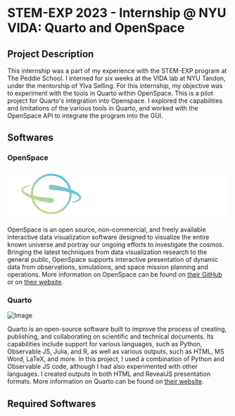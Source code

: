 # STEM-EXP 2023 - Internship @ NYU VIDA: Quarto and OpenSpace

## Project Description

This internship was a part of my experience with the STEM-EXP program at The Peddie School. I interned for six weeks at the VIDA lab at NYU Tandon, under the mentorship of Ylva Selling. For this internship, my objective was to experiment with the tools in Quarto within OpenSpace. This is a pilot project for Quarto's integration into Openspace. I explored the capabilities and limitations of the various tools in Quarto, and worked with the OpenSpace API to integrate the program into the GUI.

## Softwares

### OpenSpace
![Image](https://raw.githubusercontent.com/OpenSpace/OpenSpace/master/data/openspace-horiz-logo-crop.png)

OpenSpace is an open source, non-commercial, and freely available interactive data visualization software designed to visualize the entire known universe and portray our ongoing efforts to investigate the cosmos. Bringing the latest techniques from data visualization research to the general public, OpenSpace supports interactive presentation of dynamic data from observations, simulations, and space mission planning and operations. More information on OpenSpace can be found on [their GitHub](https://github.com/OpenSpace/OpenSpace) or on [their website](https://www.openspaceproject.com/).

### Quarto

![Image](https://quarto.org/quarto.png)

Quarto is an open-source software built to improve the process of creating, publishing, and collaborating on scientific and technical documents. Its capabilities include support for various languages, such as Python, Observable JS, Julia, and R, as well as various outputs, such as HTML, MS Word, LaTeX, and more. In this project, I used a combination of Python and Observable JS code, although I had also experimented with other languages. I created outputs in both HTML and RevealJS presentation formats. More information on Quarto can be found on [their website](https://quarto.org/about.html).


## Required Softwares

